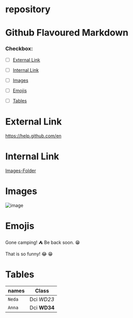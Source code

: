 # repository
# Github Flavoured Markdown

### Checkbox: 
- [ ] [External Link](#external-link)
- [ ] [Internal Link](#internal-link)
- [ ] [Images](#images)
- [ ] [Emojis](#emojis)
- [ ] [Tables](#tables)



# External Link

https://help.github.com/en


# Internal Link

[Images-Folder](https://github.com/Neda-Salahian/repository/blob/main/images/logo.png)


# Images
![image](logo.ong)

# Emojis
Gone camping! :tent: Be back soon. :grin:

That is so funny! :joy: :grin:

# Tables

| names | Class |
| --- | --- |
| `Neda` | Dci *WD23* |
| `Anna` | Dci **WD34** |















